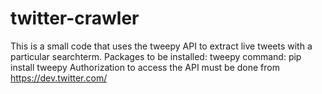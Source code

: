 # twitter-crawler
This is a small code that uses the tweepy API to extract live tweets with a particular searchterm.
Packages to be installed: tweepy
command: pip install tweepy
Authorization to access the API must be done from https://dev.twitter.com/ 
